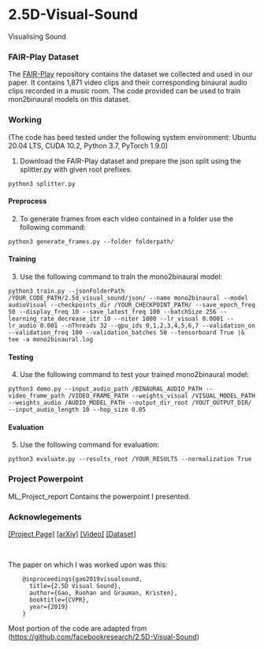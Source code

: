 # 2.5D-Visual-Sound
Visualising Sound

### FAIR-Play Dataset
The [FAIR-Play](https://github.com/facebookresearch/FAIR-Play) repository contains the dataset we collected and used in our paper. It contains 1,871 video clips and their corresponding binaural audio clips recorded in a music room. The code provided can be used to train mon2binaural models on this dataset.


### Working
(The code has beed tested under the following system environment: Ubuntu 20.04 LTS, CUDA 10.2, Python 3.7, PyTorch 1.9.0)

1. Download the FAIR-Play dataset and prepare the json split using the splitter.py with given root prefixes.

```
python3 splitter.py

```


#### Preprocess

2. To generate frames from each video contained in a folder use the following command:

```
python3 generate_frames.py --folder folderpath/
```


#### Training

3. Use the following command to train the mono2binaural model:
```
python3 train.py --jsonFolderPath /YOUR_CODE_PATH/2.5d_visual_sound/json/ --name mono2binaural --model audioVisual --checkpoints_dir /YOUR_CHECKPOINT_PATH/ --save_epoch_freq 50 --display_freq 10 --save_latest_freq 100 --batchSize 256 --learning_rate_decrease_itr 10 --niter 1000 --lr_visual 0.0001 --lr_audio 0.001 --nThreads 32 --gpu_ids 0,1,2,3,4,5,6,7 --validation_on --validation_freq 100 --validation_batches 50 --tensorboard True |& tee -a mono2binaural.log
```

#### Testing
4. Use the following command to test your trained mono2binaural model:
```
python3 demo.py --input_audio_path /BINAURAL_AUDIO_PATH --video_frame_path /VIDEO_FRAME_PATH --weights_visual /VISUAL_MODEL_PATH --weights_audio /AUDIO_MODEL_PATH --output_dir_root /YOUT_OUTPUT_DIR/ --input_audio_length 10 --hop_size 0.05
```

#### Evaluation
5. Use the following command for evaluation:
```
python3 evaluate.py --results_root /YOUR_RESULTS --normalization True
```
### Project Powerpoint

ML_Project_report Contains the powerpoint I presented.

### Acknowlegements


[[Project Page]](http://vision.cs.utexas.edu/projects/2.5D_visual_sound/)    [[arXiv]](https://arxiv.org/abs/1812.04204) [[Video]](https://www.youtube.com/watch?v=Wrx3pv_ixdI) [[Dataset]](https://github.com/facebookresearch/FAIR-Play)<br/>


<br/>


The paper on which I was worked upon was this:

        @inproceedings{gao2019visualsound,
          title={2.5D Visual Sound},
          author={Gao, Ruohan and Grauman, Kristen},
          booktitle={CVPR},
          year={2019}
        }
        
Most portion of the code are adapted from (https://github.com/facebookresearch/2.5D-Visual-Sound)

